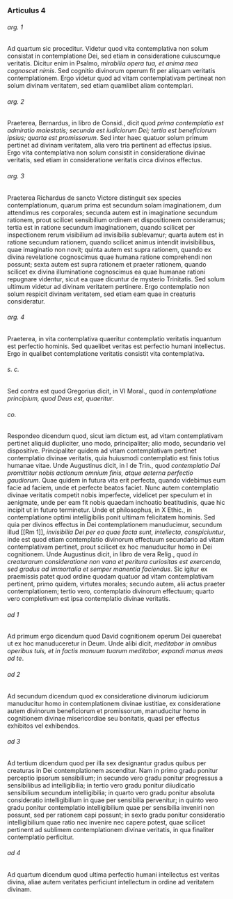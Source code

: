 ### Articulus 4

###### arg. 1
Ad quartum sic proceditur. Videtur quod vita contemplativa non solum consistat in contemplatione Dei, sed etiam in consideratione cuiuscumque veritatis. Dicitur enim in Psalmo, *mirabilia opera tua, et anima mea cognoscet nimis*. Sed cognitio divinorum operum fit per aliquam veritatis contemplationem. Ergo videtur quod ad vitam contemplativam pertineat non solum divinam veritatem, sed etiam quamlibet aliam contemplari.

###### arg. 2
Praeterea, Bernardus, in libro de Consid., dicit quod *prima contemplatio est admiratio maiestatis; secunda est iudiciorum Dei; tertia est beneficiorum ipsius; quarta est promissorum*. Sed inter haec quatuor solum primum pertinet ad divinam veritatem, alia vero tria pertinent ad effectus ipsius. Ergo vita contemplativa non solum consistit in consideratione divinae veritatis, sed etiam in consideratione veritatis circa divinos effectus.

###### arg. 3
Praeterea Richardus de sancto Victore distinguit sex species contemplationum, quarum prima est secundum solam imaginationem, dum attendimus res corporales; secunda autem est in imaginatione secundum rationem, prout scilicet sensibilium ordinem et dispositionem consideramus; tertia est in ratione secundum imaginationem, quando scilicet per inspectionem rerum visibilium ad invisibilia sublevamur; quarta autem est in ratione secundum rationem, quando scilicet animus intendit invisibilibus, quae imaginatio non novit; quinta autem est supra rationem, quando ex divina revelatione cognoscimus quae humana ratione comprehendi non possunt; sexta autem est supra rationem et praeter rationem, quando scilicet ex divina illuminatione cognoscimus ea quae humanae rationi repugnare videntur, sicut ea quae dicuntur de mysterio Trinitatis. Sed solum ultimum videtur ad divinam veritatem pertinere. Ergo contemplatio non solum respicit divinam veritatem, sed etiam eam quae in creaturis consideratur.

###### arg. 4
Praeterea, in vita contemplativa quaeritur contemplatio veritatis inquantum est perfectio hominis. Sed quaelibet veritas est perfectio humani intellectus. Ergo in qualibet contemplatione veritatis consistit vita contemplativa.

###### s. c.
Sed contra est quod Gregorius dicit, in VI Moral., quod *in contemplatione principium, quod Deus est, quaeritur*.

###### co.
Respondeo dicendum quod, sicut iam dictum est, ad vitam contemplativam pertinet aliquid dupliciter, uno modo, principaliter; alio modo, secundario vel dispositive. Principaliter quidem ad vitam contemplativam pertinet contemplatio divinae veritatis, quia huiusmodi contemplatio est finis totius humanae vitae. Unde Augustinus dicit, in I de Trin., quod *contemplatio Dei promittitur nobis actionum omnium finis, atque aeterna perfectio gaudiorum*. Quae quidem in futura vita erit perfecta, quando videbimus eum facie ad faciem, unde et perfecte beatos faciet. Nunc autem contemplatio divinae veritatis competit nobis imperfecte, videlicet per speculum et in aenigmate, unde per eam fit nobis quaedam inchoatio beatitudinis, quae hic incipit ut in futuro terminetur. Unde et philosophus, in X Ethic., in contemplatione optimi intelligibilis ponit ultimam felicitatem hominis. Sed quia per divinos effectus in Dei contemplationem manuducimur, secundum illud [[Rm 1]], *invisibilia Dei per ea quae facta sunt, intellecta, conspiciuntur*, inde est quod etiam contemplatio divinorum effectuum secundario ad vitam contemplativam pertinet, prout scilicet ex hoc manuducitur homo in Dei cognitionem. Unde Augustinus dicit, in libro de vera Relig., quod *in creaturarum consideratione non vana et peritura curiositas est exercenda, sed gradus ad immortalia et semper manentia faciendus*. Sic igitur ex praemissis patet quod ordine quodam quatuor ad vitam contemplativam pertinent, primo quidem, virtutes morales; secundo autem, alii actus praeter contemplationem; tertio vero, contemplatio divinorum effectuum; quarto vero completivum est ipsa contemplatio divinae veritatis.

###### ad 1
Ad primum ergo dicendum quod David cognitionem operum Dei quaerebat ut ex hoc manuduceretur in Deum. Unde alibi dicit, *meditabor in omnibus operibus tuis, et in factis manuum tuarum meditabor, expandi manus meas ad te*.

###### ad 2
Ad secundum dicendum quod ex consideratione divinorum iudiciorum manuducitur homo in contemplationem divinae iustitiae, ex consideratione autem divinorum beneficiorum et promissorum, manuducitur homo in cognitionem divinae misericordiae seu bonitatis, quasi per effectus exhibitos vel exhibendos.

###### ad 3
Ad tertium dicendum quod per illa sex designantur gradus quibus per creaturas in Dei contemplationem ascenditur. Nam in primo gradu ponitur perceptio ipsorum sensibilium; in secundo vero gradu ponitur progressus a sensibilibus ad intelligibilia; in tertio vero gradu ponitur diiudicatio sensibilium secundum intelligibilia; in quarto vero gradu ponitur absoluta consideratio intelligibilium in quae per sensibilia pervenitur; in quinto vero gradu ponitur contemplatio intelligibilium quae per sensibilia inveniri non possunt, sed per rationem capi possunt; in sexto gradu ponitur consideratio intelligibilium quae ratio nec invenire nec capere potest, quae scilicet pertinent ad sublimem contemplationem divinae veritatis, in qua finaliter contemplatio perficitur.

###### ad 4
Ad quartum dicendum quod ultima perfectio humani intellectus est veritas divina, aliae autem veritates perficiunt intellectum in ordine ad veritatem divinam.

